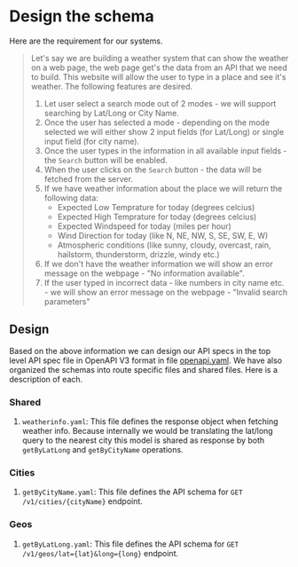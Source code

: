 # Design the schema

Here are the requirement for our systems.
> Let's say we are building a weather system that can show the weather on a web page, the web page get's the data from an API that we need to build. This website will allow the user to type in a place and see it's weather. The following features are desired.
> 1. Let user select a search mode out of 2 modes - we will support searching by Lat/Long or City Name.
> 2. Once the user has selected a mode - depending on the mode selected we will either show 2 input fields (for Lat/Long) or single input field (for city name). 
> 3. Once the user types in the information in all available input fields - the ```Search``` button will be enabled.
> 4. When the user clicks on the ```Search``` button - the data will be fetched from the server.
> 5. If we have weather information about the place we will return the following data:
>    - Expected Low Temprature for today (degrees celcius)
>    - Expected High Temprature for today (degrees celcius)
>    - Expected Windspeed for today (miles per hour)
>    - Wind Direction for today (like N, NE, NW, S, SE, SW, E, W)
>    - Atmospheric conditions (like sunny, cloudy, overcast, rain, hailstorm, thunderstorm, drizzle, windy etc.)
> 6. If we don't have the weather information we will show an error message on the webpage - "No information available".
> 7. If the user typed in incorrect data - like numbers in city name etc. - we will show an error message on the webpage - "Invalid search parameters"

## Design

Based on the above information we can design our API specs in the top level API spec file in OpenAPI V3 format in file [openapi.yaml](../specs/openapi.yaml). We have also organized the schemas into route specific files and shared files. Here is a description of each.

### Shared

1. ```weatherinfo.yaml```: This file defines the response object when fetching weather info. Because internally we would be translating the lat/long query to the nearest city this model is shared as response by both ```getByLatLong``` and ```getByCityName``` operations.

### Cities

1. ```getByCityName.yaml```: This file defines the API schema for ```GET /v1/cities/{cityName}``` endpoint.

### Geos

1. ```getByLatLong.yaml```: This file defines the API schema for ```GET /v1/geos/lat={lat}&long={long}``` endpoint.
